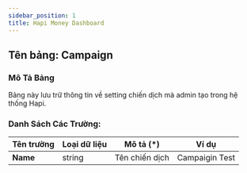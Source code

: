 ```yaml
---
sidebar_position: 1
title: Hapi Money Dashboard
---
```


## Tên bảng: Campaign

### Mô Tả Bảng
Bảng này lưu trữ thông tin về setting chiến dịch mà admin tạo trong hệ thống Hapi.

### Danh Sách Các Trường:

| **Tên trường**                | **Loại dữ liệu**                                                          | **Mô tả** (*)                                           | **Ví dụ**                                                      |
| --------------------------- | ------------------------------------------------------------------- | ------------------------------------------------------- | -------------------------------------------------------------------- |
| **Name**               | string                  | Tên chiến dịch                      | Campaigin Test                                        |


